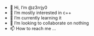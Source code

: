 - 👋 Hi, I’m @z3rrjy0
- 👀 I’m mostly interested in c++
- 🌱 I’m currently learning it
- 💞️ I’m looking to collaborate on nothing
- 📫 How to reach me ...

<!---
z3rrjy0/z3rrjy0 is a ✨ special ✨ repository because its `README.md` (this file) appears on your GitHub profile.
You can click the Preview link to take a look at your changes.
--->
